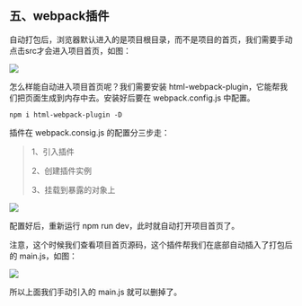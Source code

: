 ## 五、webpack插件

自动打包后，浏览器默认进入的是项目根目录，而不是项目的首页，我们需要手动点击src才会进入项目首页，如图：

![](https://i.imgur.com/aVbSTER.png)

怎么样能自动进入项目首页呢？我们需要安装 html-webpack-plugin，它能帮我们把页面生成到内存中去。安装好后要在 webpack.config.js 中配置。

	npm i html-webpack-plugin -D

插件在 webpack.consig.js 的配置分三步走：

> 1、引入插件
>
> 2、创建插件实例
>
> 3、挂载到暴露的对象上

![](https://i.imgur.com/kcYxCxp.png)

配置好后，重新运行 npm run dev，此时就自动打开项目首页了。

注意，这个时候我们查看项目首页源码，这个插件帮我们在底部自动插入了打包后的 main.js，如图：

![](https://i.imgur.com/22YdohF.png)

所以上面我们手动引入的 main.js 就可以删掉了。
